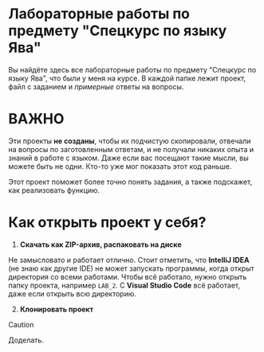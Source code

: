 # Лабораторные работы по предмету "Спецкурс по языку Ява"
Вы найдёте здесь все лабораторные работы по предмету "Спецкурс по языку Ява", что были у меня на курсе. В каждой папке лежит проект, файл с заданием и *примерные* ответы на вопросы.
# ВАЖНО
Эти проекты **не созданы**, чтобы их подчистую скопировали, отвечали на вопросы по заготовленным ответам, и не получали никаких опыта и знаний в работе с языком.
Даже если вас посещают такие мысли, вы можете быть не одни. Кто-то уже мог показать этот код раньше. 

Этот проект поможет более точно понять задания, а также подскажет, как реализовать функцию. 
# Как открыть проект у себя?
1. **Скачать как ZIP-архив, распаковать на диске**

Не замысловато и работает отлично. Стоит отметить, что **IntelliJ IDEA** (не знаю как другие IDE) не может запускать программы, когда открыт директория со всеми работами. Чтобы всё работало, нужно открыть папку проекта, например `LAB_2`. С **Visual Studio Code** всё работает, даже если открыть всю директорию.

2. **Клонировать проект**

> [!CAUTION]
> Доделать.

